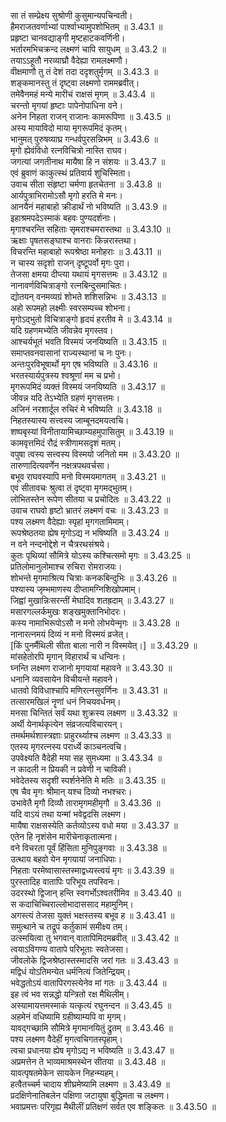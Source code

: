 
सा तं सम्प्रेक्ष्य सुश्रोणी कुसुमान्यपचिन्वती।  
हैमराजतवर्णाभ्यां पार्श्वाभ्यामुपशोभितम् ॥ 3.43.1 ॥   
प्रहृष्टा चानवद्याङ्गी मृष्टहाटकवर्णिनी।  
भर्तारमभिचक्रन्द लक्ष्मणं चापि सायुधम् ॥ 3.43.2 ॥   
तयाऽऽहूतौ नरव्याघ्रौ वैदेह्या रामलक्ष्मणौ।  
वीक्षमाणौ तु तं देशं तदा ददृशतुर्मृगम् ॥ 3.43.3 ॥   
शङ्कमानस्तु तं दृष्ट्वा लक्ष्मणो राममब्रवीत्।  
तमेवैनमहं मन्ये मारीचं राक्षसं मृगम् ॥ 3.43.4 ॥   
चरन्तो मृगयां हृष्टाः पापेनोपाधिना वने।  
अनेन निहता राजन् राजानः कामरूपिणा ॥ 3.43.5 ॥   
अस्य मायाविदो माया मृगरूपमिदं कृतम्।  
भानुमत् पुरुषव्याघ्र गन्धर्वपुरसन्निभम् ॥ 3.43.6 ॥   
मृगो ह्येवंविधो रत्नविचित्रो नास्ति राघव।  
जगत्यां जगतीनाथ मायैषा हि न संशयः ॥ 3.43.7 ॥   
एवं ब्रुवाणं काकुत्स्थं प्रतिवार्य शुचिस्मिता।  
उवाच सीता संहृष्टा चर्मणा हृतचेतना ॥ 3.43.8 ॥   
आर्यपुत्राभिरामोऽसौ मृगो हरति मे मनः।  
आनयैनं महाबाहो क्रीडार्थं नो भविष्यति ॥ 3.43.9 ॥   
इहाश्रमपदेऽस्माकं बहवः पुण्यदर्शनाः।  
मृगाश्चरन्ति सहिताः सृमराश्चमरास्तथा ॥ 3.43.10 ॥   
ऋक्षाः पृषतसङ्घाश्च वानराः किन्नरास्तथा।  
विचरन्ति महाबाहो रूपश्रेष्ठा मनोहराः ॥ 3.43.11 ॥   
न चास्य सदृशो राजन् दृष्टूपर्वो मृगः पुरा।  
तेजसा क्षमया दीप्त्या यथायं मृगसत्तमः ॥ 3.43.12 ॥   
नानावर्णविचित्राङ्गो रत्नबिन्दुसमाचितः।  
द्योतयन् वनमव्यग्रं शोभते शशिसन्निभः ॥ 3.43.13 ॥   
अहो रूपमहो लक्ष्मीः स्वरसम्पच्च शोभना।  
मृगोऽद्भुतो विचित्राङ्गो हृदयं हरतीव मे ॥ 3.43.14 ॥   
यदि ग्रहणमभ्येति जीवन्नेव मृगस्तव।  
आश्चर्यभूतं भवति विस्मयं जनयिष्यति ॥ 3.43.15 ॥   
समाप्तवनवासानां राज्यस्थानां च नः पुनः।  
अन्तःपुरविभूषार्थो मृग एष भविष्यति ॥ 3.43.16 ॥   
भरतस्यार्यपुत्रस्य श्वश्रूणां मम च प्रभो।  
मृगरूपमिदं व्यक्तं विस्मयं जनयिष्यति ॥ 3.43.17 ॥   
जीवन्न यदि तेऽभ्येति ग्रहणं मृगसत्तमः।  
अजिनं नरशार्दूल रुचिरं मे भविष्यति ॥ 3.43.18 ॥   
निहतस्यास्य सत्त्वस्य जाम्बूनदमयत्वचि।  
शष्पबृस्यां विनीतायामिच्छाम्यहमुपासितुम् ॥ 3.43.19 ॥   
कामवृत्तमिदं रौद्रं स्त्रीणामसदृशं मतम्।  
वपुषा त्वस्य सत्त्वस्य विस्मयो जनितो मम ॥ 3.43.20 ॥   
तारुणादित्यवर्णेन नक्षत्रपथवर्चसा।  
बभूव राघवस्यापि मनो विस्मयमागतम् ॥ 3.43.21 ॥   
एवं सीतावचः श्रुत्वा तं दृष्ट्वा मृगमद्भुतम्।  
लोभितस्तेन रूपेण सीतया च प्रचोदितः ॥ 3.43.22 ॥   
उवाच राघवो हृष्टो भ्रातरं लक्ष्मणं वचः ॥ 3.43.23 ॥   
पश्य लक्ष्मण वैदेह्याः स्पृहां मृगगतामिमाम्।  
रूपश्रेष्ठतया ह्येष मृगोऽद्य न भषिष्यति ॥ 3.43.24 ॥   
न वने नन्दनोद्देशे न चैत्ररथसंश्रये।  
कुतः पृथिव्यां सौमित्रे योऽस्य कश्चित्समो मृगः ॥ 3.43.25 ॥   
प्रतिलोमानुलोमाश्च रुचिरा रोमराजयः।  
शोभन्ते मृगमाश्रित्य चित्राः कनकबिन्दुभिः ॥ 3.43.26 ॥   
पश्यास्य जृम्भमाणस्य दीप्तामग्निशिखोपमाम्।  
जिह्वां मुखान्निःसरन्तीं मेघादिव शतह्रदाम् ॥ 3.43.27 ॥   
मसारगल्लर्कमुखः शङ्खमुक्तानिभोदरः।  
कस्य नामाभिरूपोऽसौ न मनो लोभयेन्मृगः ॥ 3.43.28 ॥   
नानारत्नमयं दिव्यं न मनो विस्मयं व्रजेत्।  
[किं पुनर्मैथिली सीता बाला नारी न विस्मयेत्।] ॥ 3.43.29 ॥   
मांसहेतोरपि मृगान् विहारार्थं च धन्विनः।  
घ्नन्ति लक्ष्मण राजानो मृगयायां महावने ॥ 3.43.30 ॥   
धनानि व्यवसायेन विचीयन्ते महावने।  
धातवो विविधाश्चापि मणिरत्नसुवर्णिनः ॥ 3.43.31 ॥   
तत्सारमखिलं नॄणां धनं निचयवर्धनम्।  
मनसा चिन्तितं सर्वं यथा शुक्रस्य लक्ष्मण ॥ 3.43.32 ॥   
अर्थी येनार्थकृत्येन संव्रजत्यविचारयन्।  
तमर्थमर्थशास्त्रज्ञाः प्राहुरर्थ्याश्च लक्ष्मण ॥ 3.43.33 ॥   
एतस्य मृगरत्नस्य परार्ध्ये काञ्चनत्वचि।  
उपवेक्ष्यति वैदेही मया सह सुमध्यमा ॥ 3.43.34 ॥   
न कादली न प्रियकी न प्रवेणी न चाविकी।  
भवेदेतस्य सदृशी स्पर्शनेनेति मे मतिः ॥ 3.43.35 ॥   
एष चैव मृगः श्रीमान् यश्च दिव्यो नभश्चरः।  
उभावेतै मृगौ दिव्यौ तारामृगमहीमृगौ ॥ 3.43.36 ॥   
यदि वाऽयं तथा यन्मां भवेद्वदसि लक्ष्मण।  
मायैषा राक्षसस्येति कर्तव्योऽस्य वधो मया ॥ 3.43.37 ॥   
एतेन हि नृशंसेन मारीचेनाकृतात्मना।  
वने विचरता पूर्वं हिंसिता मुनिपुङ्गवाः ॥ 3.43.38 ॥   
उत्थाय बहवो येन मृगयायां जनाधिपाः।  
निहताः परमेष्वासास्तस्माद्वध्यस्त्वयं मृगः ॥ 3.43.39 ॥   
पुरस्तादिह वातापिः परिभूय तपस्विनः।  
उदरस्थो द्विजान् हन्ति स्वगर्भोऽश्वतरीमिव ॥ 3.43.40 ॥   
स कदाचिच्चिराल्लोभादाससाद महामुनिम्।  
अगस्त्यं तेजसा युक्तं भक्षस्तस्य बभूव ह ॥ 3.43.41 ॥   
समुत्थाने च तद्रूपं कर्तुकामं समीक्ष्य तम्।  
उत्स्मयित्वा तु भगवान् वातापिमिदमब्रवीत् ॥ 3.43.42 ॥   
त्वयाऽविगण्य वातापे परिभूताः स्वतेजसा।  
जीवलोके द्विजश्रेष्ठास्तस्मादसि जरां गतः ॥ 3.43.43 ॥   
मद्विधं योऽतिमन्येत धर्मनित्यं जितेन्द्रियम्।  
भवेद्धतोऽयं वातापिरगस्त्येनेव मां गतः ॥ 3.43.44 ॥   
इह त्वं भव सन्नद्धो यन्त्रितो रक्ष मैथिलीम्।  
अस्यामायत्तमस्माकं यत्कृत्यं रघुनन्दन ॥ 3.43.45 ॥   
अहमेनं वधिष्यामि ग्रहीष्याम्यपि वा मृगम्।  
यावद्गच्छामि सौमित्रे मृगमानयितुं द्रुतम् ॥ 3.43.46 ॥   
पश्य लक्ष्मण वैदेहीं मृगत्वचिगतस्पृहाम्।  
त्वचा प्रधानया ह्येष मृगोऽद्य न भविष्यति ॥ 3.43.47 ॥   
अप्रमत्तेन ते भाव्यमाश्रमस्थेन सीतया ॥ 3.43.48 ॥   
यावत्पृषतमेकेन सायकेन निहन्म्यहम्।  
हत्वैतच्चर्म चादाय शीघ्रमेष्यामि लक्ष्मण ॥ 3.43.49 ॥   
प्रदक्षिणेनातिबलेन पक्षिणा जटायुषा बुद्धिमता च लक्ष्मण।  
भवाप्रमत्तः परिगृह्य मैथीलीं प्रतिक्षणं सर्वत एव शङ्कितः ॥ 3.43.50 ॥   
